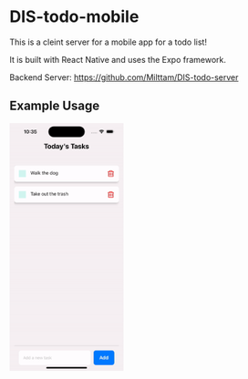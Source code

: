 # DIS-todo-mobile

This is a cleint server for a mobile app for a todo list!

It is built with React Native and uses the Expo framework.

Backend Server: https://github.com/Milttam/DIS-todo-server

## Example Usage

<img src="todoapp.gif" width = "200">
